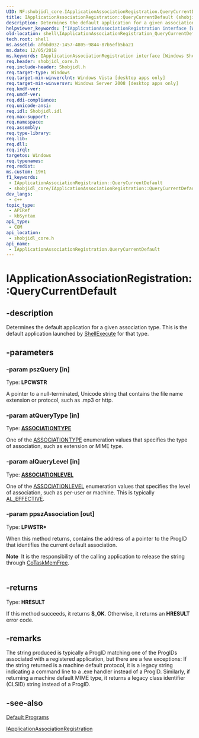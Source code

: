 ```yaml
---
UID: NF:shobjidl_core.IApplicationAssociationRegistration.QueryCurrentDefault
title: IApplicationAssociationRegistration::QueryCurrentDefault (shobjidl_core.h)
description: Determines the default application for a given association type. This is the default application launched by ShellExecute for that type. Not intended for use in Windows 8.
helpviewer_keywords: ["IApplicationAssociationRegistration interface [Windows Shell]","QueryCurrentDefault method","IApplicationAssociationRegistration.QueryCurrentDefault","IApplicationAssociationRegistration::QueryCurrentDefault","QueryCurrentDefault","QueryCurrentDefault method [Windows Shell]","QueryCurrentDefault method [Windows Shell]","IApplicationAssociationRegistration interface","_shell_IApplicationAssociationRegistration_QueryCurrentDefault","shell.IApplicationAssociationRegistration_QueryCurrentDefault","shobjidl_core/IApplicationAssociationRegistration::QueryCurrentDefault"]
old-location: shell\IApplicationAssociationRegistration_QueryCurrentDefault.htm
tech.root: shell
ms.assetid: af6bd032-1457-4805-9844-87b5efb5ba21
ms.date: 12/05/2018
ms.keywords: IApplicationAssociationRegistration interface [Windows Shell],QueryCurrentDefault method, IApplicationAssociationRegistration.QueryCurrentDefault, IApplicationAssociationRegistration::QueryCurrentDefault, QueryCurrentDefault, QueryCurrentDefault method [Windows Shell], QueryCurrentDefault method [Windows Shell],IApplicationAssociationRegistration interface, _shell_IApplicationAssociationRegistration_QueryCurrentDefault, shell.IApplicationAssociationRegistration_QueryCurrentDefault, shobjidl_core/IApplicationAssociationRegistration::QueryCurrentDefault
req.header: shobjidl_core.h
req.include-header: Shobjidl.h
req.target-type: Windows
req.target-min-winverclnt: Windows Vista [desktop apps only]
req.target-min-winversvr: Windows Server 2008 [desktop apps only]
req.kmdf-ver: 
req.umdf-ver: 
req.ddi-compliance: 
req.unicode-ansi: 
req.idl: Shobjidl.idl
req.max-support: 
req.namespace: 
req.assembly: 
req.type-library: 
req.lib: 
req.dll: 
req.irql: 
targetos: Windows
req.typenames: 
req.redist: 
ms.custom: 19H1
f1_keywords:
 - IApplicationAssociationRegistration::QueryCurrentDefault
 - shobjidl_core/IApplicationAssociationRegistration::QueryCurrentDefault
dev_langs:
 - c++
topic_type:
 - APIRef
 - kbSyntax
api_type:
 - COM
api_location:
 - shobjidl_core.h
api_name:
 - IApplicationAssociationRegistration.QueryCurrentDefault
---
```


# IApplicationAssociationRegistration::QueryCurrentDefault


## -description

Determines the default application for a given association type. This is the default application launched by <a href="/windows/desktop/api/shellapi/nf-shellapi-shellexecutea">ShellExecute</a> for that type.

## -parameters

### -param pszQuery [in]

Type: <b>LPCWSTR</b>

A pointer to a null-terminated, Unicode string that contains the file name extension or protocol, such as .mp3 or http.

### -param atQueryType [in]

Type: <b><a href="/windows/desktop/api/shobjidl_core/ne-shobjidl_core-associationtype">ASSOCIATIONTYPE</a></b>

One of the <a href="/windows/desktop/api/shobjidl_core/ne-shobjidl_core-associationtype">ASSOCIATIONTYPE</a> enumeration values that specifies the type of association, such as extension or MIME type.

### -param alQueryLevel [in]

Type: <b><a href="/windows/desktop/api/shobjidl_core/ne-shobjidl_core-associationlevel">ASSOCIATIONLEVEL</a></b>

One of the <a href="/windows/desktop/api/shobjidl_core/ne-shobjidl_core-associationlevel">ASSOCIATIONLEVEL</a> enumeration values that specifies the level of association, such as per-user or machine. This is typically <a href="/windows/desktop/api/shobjidl_core/ne-shobjidl_core-associationlevel">AL_EFFECTIVE</a>.

### -param ppszAssociation [out]

Type: <b>LPWSTR*</b>

When this method returns, contains the address of a pointer to the ProgID that identifies the current default association.

<div class="alert"><b>Note</b>  It is the responsibility of the calling application to release the string through <a href="/windows/desktop/api/combaseapi/nf-combaseapi-cotaskmemfree">CoTaskMemFree</a>.</div>
<div> </div>

## -returns

Type: <b>HRESULT</b>

If this method succeeds, it returns <b>S_OK</b>. Otherwise, it returns an <b>HRESULT</b> error code.

## -remarks

The string produced is typically a ProgID matching one of the ProgIDs associated with a registered application, but there are a few exceptions: If the string returned is a machine default protocol, it is a legacy string indicating a command line to a .exe handler instead of a ProgID. Similarly, if returning a machine default MIME type, it returns a legacy class identifier (CLSID) string instead of a ProgID.

## -see-also

<a href="/windows/desktop/shell/default-programs">Default Programs</a>

<a href="/windows/desktop/api/shobjidl_core/nn-shobjidl_core-iapplicationassociationregistration">IApplicationAssociationRegistration</a>
